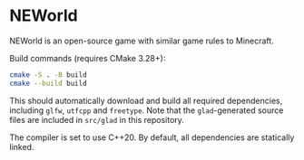 # NEWorld

NEWorld is an open-source game with similar game rules to Minecraft.  

Build commands (requires CMake 3.28+):

```sh
cmake -S . -B build
cmake --build build
```

This should automatically download and build all required dependencies, including `glfw`, `utfcpp` and `freetype`. Note that the `glad`-generated source files are included in `src/glad` in this repository.

The compiler is set to use C++20. By default, all dependencies are statically linked.
